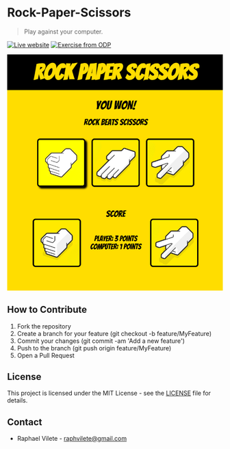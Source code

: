 # Rock-Paper-Scissors

> Play against your computer.

[![Live website][url-image]][url]
[![Exercise from ODP][odp-url-image]][odp-url]

<p align="center">
    <img src="game.png" alt="Rock-Paper-Scissors Game" width="600">
</p>

## How to Contribute

1. Fork the repository
2. Create a branch for your feature (git checkout -b feature/MyFeature)
3. Commit your changes (git commit -am 'Add a new feature')
4. Push to the branch (git push origin feature/MyFeature)
5. Open a Pull Request

## License

This project is licensed under the MIT License - see the [LICENSE](LICENSE) file for details.

## Contact

- Raphael Vilete - [raphvilete@gmail.com](mailto:raphvilete@gmail.com)

<!-- Markdown link & img dfn's -->
[url]: https://raphss.github.io/Rock-Paper-Scissors
[odp-url]: https://www.theodinproject.com
[url-image]: https://img.shields.io/badge/Live_Website-gold
[odp-url-image]: https://img.shields.io/badge/Exercise_from_The_Odin_Project-darkblue

